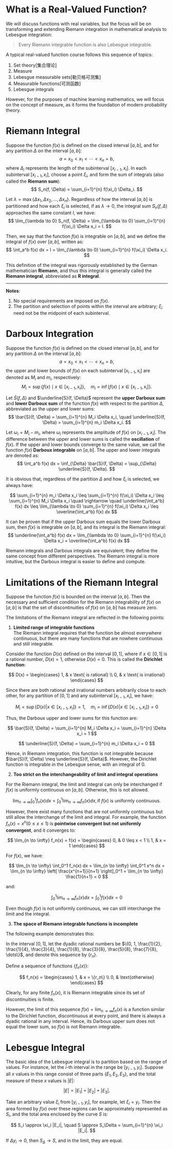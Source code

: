 <head>
    <script src="https://cdn.mathjax.org/mathjax/latest/MathJax.js?config=TeX-AMS-MML_HTMLorMML" type="text/javascript"></script>
    <script type="text/x-mathjax-config">
        MathJax.Hub.Config({
            tex2jax: {
            skipTags: ['script', 'noscript', 'style', 'textarea', 'pre'],
            inlineMath: [['$','$']]
            }
        });
    </script>
</head>
<script type="text/javascript" async
  src="https://cdnjs.cloudflare.com/ajax/libs/mathjax/2.7.1/MathJax.js?...">
</script>

# What is a Real-Valued Function?

We will discuss functions with real variables, but the focus will be on transforming and extending Riemann integration in mathematical analysis to Lebesgue integration:
> Every Riemann integrable function is also Lebesgue integrable.

A typical real-valued function course follows this sequence of topics:
1. Set theory[集合理论]
2. Measure
3. Lebesgue measurable sets[勒贝格可测集]
4. Measurable functions[可测函数]
5. Lebesgue integrals

However, for the purposes of machine learning mathematics, we will focus on the concept of measure, as it forms the foundation of modern probability theory.

# Riemann Integral

Suppose the function $f(x)$ is defined on the closed interval $[a, b]$, and for any partition $\Delta$ on the interval $[a, b]$:
$$
a = x_0 < x_1 < \cdots < x_n = b,
$$
where $\Delta_i$ represents the length of the subinterval $[x_{i-1}, x_i]$. In each subinterval $[x_{i-1}, x_i]$, choose a point $\xi_i$, and form the sum of integrals (also called the **Riemann sum**):
$$
S_n(f, \Delta) = \sum_{i=1}^{n} f(\xi_i) \Delta_i.
$$

Let $\lambda = \max\{\Delta x_1, \Delta x_2, \dots, \Delta x_n\}$. Regardless of how the interval $[a, b]$ is partitioned and how each $\xi_i$ is selected, if as $\lambda \to 0$, the integral sum $S_n(f, \Delta)$ approaches the same constant $I$, we have:
$$
\lim_{\lambda \to 0} S_n(f, \Delta) = \lim_{\lambda \to 0} \sum_{i=1}^{n} f(\xi_i) \Delta x_i = I.
$$

Then, we say that the function $f(x)$ is integrable on $[a, b]$, and we define the integral of $f(x)$ over $[a, b]$, written as:
$$
\int_a^b f(x) dx = I = \lim_{\lambda \to 0} \sum_{i=1}^{n} f(\xi_i) \Delta x_i.
$$

This definition of the integral was rigorously established by the German mathematician **Riemann**, and thus this integral is generally called the **Riemann integral**, abbreviated as **R integral**.

---

**Notes**:
1. No special requirements are imposed on $f(x)$.
2. The partition and selection of points within the interval are arbitrary; $\xi_i$ need not be the midpoint of each subinterval.

# Darboux Integration

Suppose the function $f(x)$ is defined on the closed interval $[a, b]$, and for any partition $\Delta$ on the interval $[a, b]$:
$$
a = x_0 < x_1 < \cdots < x_n = b,
$$
the upper and lower bounds of $f(x)$ on each subinterval $[x_{i-1}, x_i]$ are denoted as $M_i$ and $m_i$, respectively:
$$
M_i = \sup\{f(x) \mid x \in [x_{i-1}, x_i]\}, \quad m_i = \inf\{f(x) \mid x \in [x_{i-1}, x_i]\}.
$$

Let $\bar{S}(f, \Delta)$ and $\underline{S}(f, \Delta)$ represent the **upper Darboux sum** and **lower Darboux sum** of the function $f(x)$ with respect to the partition $\Delta$, abbreviated as the upper and lower sums:
$$
\bar{S}(f, \Delta) = \sum_{i=1}^{n} M_i \Delta x_i, \quad \underline{S}(f, \Delta) = \sum_{i=1}^{n} m_i \Delta x_i.
$$

Let $\omega_i = M_i - m_i$, where $\omega_i$ represents the amplitude of $f(x)$ on $[x_{i-1}, x_i]$. The difference between the upper and lower sums is called the **oscillation** of $f(x)$. If the upper and lower bounds converge to the same value, we call the function $f(x)$ **Darboux integrable** on $[a, b]$. The upper and lower integrals are denoted as:
$$
\int_a^b f(x) dx = \inf_{\Delta} \bar{S}(f, \Delta) = \sup_{\Delta} \underline{S}(f, \Delta).
$$

It is obvious that, regardless of the partition $\Delta$ and how $\xi_i$ is selected, we always have:

$$
\sum_{i=1}^{n} m_i \Delta x_i \leq \sum_{i=1}^{n} f(\xi_i) \Delta x_i \leq \sum_{i=1}^{n} M_i \Delta x_i \quad \rightarrow \quad \underline{\int_a^b} f(x) dx \leq \lim_{\lambda \to 0} \sum_{i=1}^{n} f(\xi_i) \Delta x_i \leq \overline{\int_a^b} f(x) dx
$$

It can be proven that if the upper Darboux sum equals the lower Darboux sum, then $f(x)$ is integrable on $[a, b]$, and its integral is the Riemann integral:
$$
\underline{\int_a^b} f(x) dx = \lim_{\lambda \to 0} \sum_{i=1}^{n} f(\xi_i) \Delta x_i = \overline{\int_a^b} f(x) dx
$$

Riemann integrals and Darboux integrals are equivalent; they define the same concept from different perspectives. The Riemann integral is more intuitive, but the Darboux integral is easier to define and compute.

# Limitations of the Riemann Integral

Suppose the function $f(x)$ is bounded on the interval $[a, b]$. Then the necessary and sufficient condition for the Riemann integrability of $f(x)$ on $[a, b]$ is that the set of discontinuities of $f(x)$ on $[a, b]$ has measure zero.

The limitations of the Riemann integral are reflected in the following points:
1. **Limited range of integrable functions**  
   The Riemann integral requires that the function be almost everywhere continuous, but there are many functions that are nowhere continuous and still integrable.

Consider the function $D(x)$ defined on the interval $[0, 1]$, where if $x \in [0,1]$ is a rational number, $D(x) = 1$, otherwise $D(x) = 0$. This is called the **Dirichlet function**:

$$
D(x) = 
\begin{cases}
1, & x \text{ is rational} \\
0, & x \text{ is irrational}
\end{cases}
$$

Since there are both rational and irrational numbers arbitrarily close to each other, for any partition of $[0, 1]$ and any subinterval $[x_{i-1}, x_i]$, we have:

$$
M_i = \sup \{D(x) | x \in [x_{i-1}, x_i]\} = 1, \quad m_i = \inf \{D(x) | x \in [x_{i-1}, x_i]\} = 0
$$

Thus, the Darboux upper and lower sums for this function are:

$$
\bar{S}(f, \Delta) = \sum_{i=1}^{n} M_i \Delta x_i = \sum_{i=1}^{n} \Delta x_i = 1
$$

$$
\underline{S}(f, \Delta) = \sum_{i=1}^{n} m_i \Delta x_i = 0
$$

Hence, in Riemann integration, this function is not integrable because $\bar{S}(f, \Delta) \neq \underline{S}(f, \Delta)$. However, the Dirichlet function is integrable in the Lebesgue sense, with an integral of 0.

2. **Too strict on the interchangeability of limit and integral operations**

For the Riemann integral, the limit and integral can only be interchanged if $f(x)$ is uniformly continuous on $[a,b]$. Otherwise, this is not allowed.

$$
\lim_{n \to \infty} \int_0^1 f_n(x) dx = \int_0^1 \lim_{n \to \infty} f_n(x) dx,
\text{if } f(x) \text{ is uniformly continuous.}
$$

However, there exist many functions that are not uniformly continuous but still allow the interchange of the limit and integral. For example, the function $f_n(x) = x^n(0 \leq x \leq 1)$ is **pointwise convergent but not uniformly convergent**, and it converges to:

$$
\lim_{n \to \infty} f_n(x) = f(x) =
\begin{cases}
0, & 0 \leq x < 1 \\
1, & x = 1
\end{cases}
$$

For $f(x)$, we have:

$$
\lim_{n \to \infty} \int_0^1 f_n(x) dx = \lim_{n \to \infty} \int_0^1 x^n dx = \lim_{n \to \infty} \left[ \frac{x^{n+1}}{n+1} \right]_0^1 = \lim_{n \to \infty} \frac{1}{n+1} = 0
$$

and:

$$
\int_0^1 \lim_{n \to \infty} f_n(x) dx = \int_0^1 f(x) dx = 0
$$

Even though $f(x)$ is not uniformly continuous, we can still interchange the limit and the integral.

3. **The space of Riemann integrable functions is incomplete**  

The following example demonstrates this:

In the interval $[0,1]$, let the dyadic rational numbers be $\{0, 1, \frac{1}{2}, \frac{1}{4}, \frac{3}{4}, \frac{1}{8}, \frac{3}{8}, \frac{5}{8}, \frac{7}{8}, \dots\}$, and denote this sequence by $\{r_n\}$.

Define a sequence of functions $\{f_n(x)\}$:

$$
f_n(x) =
\begin{cases}
1, & x = \{r_n\} \\
0, & \text{otherwise}
\end{cases}
$$

Clearly, for any finite $f_n(x)$, it is Riemann integrable since its set of discontinuities is finite.

However, the limit of this sequence $f(x) = \lim_{n \to \infty} f_n(x)$ is a function similar to the Dirichlet function, discontinuous at every point, and there is always a dyadic rational in any interval. Hence, its Darboux upper sum does not equal the lower sum, so $f(x)$ is not Riemann integrable.

# Lebesgue Integral

The basic idea of the Lebesgue integral is to partition based on the range of values. For instance, let the $i$-th interval in the range be $[y_{i-1}, y_i]$. Suppose all $x$ values in this range consist of three parts $\{E_1, E_2, E_3\}$, and the total measure of these $x$ values is $|E|$:

$$
|E| = |E_1| + |E_2| + |E_3|.
$$

Take an arbitrary value $\xi_i$ from $[y_{i-1}, y_i]$, for example, let $\xi_i = y_i$. Then the area formed by $f(x)$ over these regions can be approximately represented as $S_i$, and the total area enclosed by the curve $S$ is:

$$
S_i \approx \xi_i |E_i|, \quad S \approx S_\Delta = \sum_{i=1}^{n} \xi_i |E_i|.
$$

If $\Delta y_i \to 0$, then $S_\Delta \to S$, and in the limit, they are equal.


















